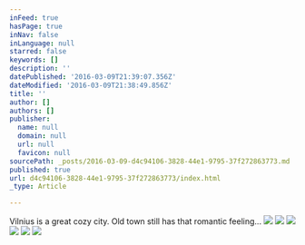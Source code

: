 ```yaml
---
inFeed: true
hasPage: true
inNav: false
inLanguage: null
starred: false
keywords: []
description: ''
datePublished: '2016-03-09T21:39:07.356Z'
dateModified: '2016-03-09T21:38:49.856Z'
title: ''
author: []
authors: []
publisher:
  name: null
  domain: null
  url: null
  favicon: null
sourcePath: _posts/2016-03-09-d4c94106-3828-44e1-9795-37f272863773.md
published: true
url: d4c94106-3828-44e1-9795-37f272863773/index.html
_type: Article

---
```

Vilnius is a great cozy city. Old town still has that romantic feeling...
![](https://the-grid-user-content.s3-us-west-2.amazonaws.com/055b1951-af78-4598-bf14-c2ed8fe5db4e.jpg)
![](https://the-grid-user-content.s3-us-west-2.amazonaws.com/f9b8f001-f3a8-4bef-a7b3-728f56f9645f.jpg)
![](https://the-grid-user-content.s3-us-west-2.amazonaws.com/419c2f08-c03b-49a5-befd-97140c39a261.jpg)
![](https://the-grid-user-content.s3-us-west-2.amazonaws.com/67126d85-c824-4d68-ae0a-c1d423103c85.jpg)
![](https://the-grid-user-content.s3-us-west-2.amazonaws.com/b5a5c6ec-f03d-490d-8e48-072db93ebeaf.jpg)
![](https://the-grid-user-content.s3-us-west-2.amazonaws.com/d1cc4b9b-fe05-4c67-8e5a-84057bf8af96.jpg)